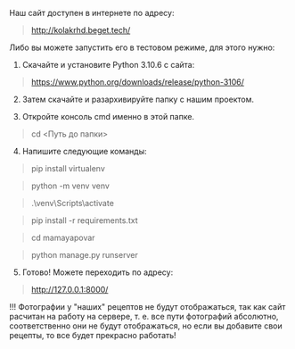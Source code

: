 Наш сайт доступен в интернете по адресу:

> http://kolakrhd.beget.tech/

Либо вы можете запустить его в тестовом режиме, для этого нужно:

1. Скачайте и установите Python 3.10.6 с сайта:
> https://www.python.org/downloads/release/python-3106/

2. Затем скачайте и разархивируйте папку с нашим проектом.

3. Откройте консоль cmd именно в этой папке.

> cd <Путь до папки>

4. Напишите следующие команды:

> pip install virtualenv

> python -m venv venv

> .\venv\Scripts\activate

> pip install -r requirements.txt

> cd mamayapovar

> python manage.py runserver

5. Готово! Можете переходить по адресу:

> http://127.0.0.1:8000/

!!! Фотографии у "наших" рецептов не будут отображаться, так как сайт расчитан на работу на сервере, т. е. все пути фотографий абсолютно, 
соответственно они не будут отображаться, но если вы добавите свои рецепты, то все будет прекрасно работать!
